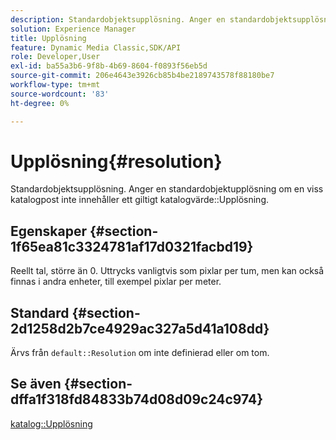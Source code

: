 ```yaml
---
description: Standardobjektsupplösning. Anger en standardobjektsupplösning om en viss katalogpost inte innehåller ett giltigt värde för katalogupplösning.
solution: Experience Manager
title: Upplösning
feature: Dynamic Media Classic,SDK/API
role: Developer,User
exl-id: ba55a3b6-9f8b-4b69-8604-f0893f56eb5d
source-git-commit: 206e4643e3926cb85b4be2189743578f88180be7
workflow-type: tm+mt
source-wordcount: '83'
ht-degree: 0%

---
```


# Upplösning{#resolution}

Standardobjektsupplösning. Anger en standardobjektupplösning om en viss katalogpost inte innehåller ett giltigt katalogvärde::Upplösning.

## Egenskaper {#section-1f65ea81c3324781af17d0321facbd19}

Reellt tal, större än 0. Uttrycks vanligtvis som pixlar per tum, men kan också finnas i andra enheter, till exempel pixlar per meter.

## Standard {#section-2d1258d2b7ce4929ac327a5d41a108dd}

Ärvs från `default::Resolution` om inte definierad eller om tom.

## Se även {#section-dffa1f318fd84833b74d08d09c24c974}

[katalog::Upplösning](../../../../../is-api/image-catalog/image-serving-api-ref/c-image-catalog-reference/c-image-svg-data-reference/c-image-data-reference/r-resolution-cat.md#reference-de489f5f36b64bd0831749546f8728e1)
